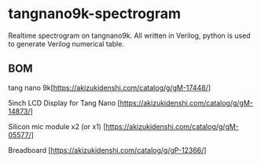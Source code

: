 # tangnano9k-spectrogram

Realtime spectrogram on tangnano9k. All written in Verilog,
python is used to generate Verilog numerical table.

## BOM
tang nano 9k[https://akizukidenshi.com/catalog/g/gM-17448/]

5inch LCD Display for Tang Nano [https://akizukidenshi.com/catalog/g/gM-14873/]

Silicon mic module x2 (or x1) [https://akizukidenshi.com/catalog/g/gM-05577/]

Breadboard [https://akizukidenshi.com/catalog/g/gP-12366/]


